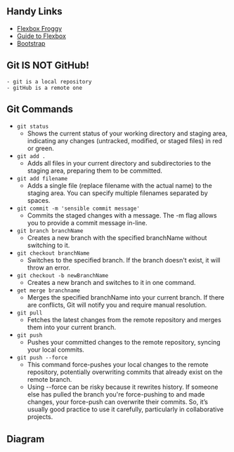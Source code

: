 ## Handy Links

- [Flexbox Froggy](https://flexboxfroggy.com/)
- [Guide to Flexbox](https://css-tricks.com/snippets/css/a-guide-to-flexbox/)
- [Bootstrap](https://getbootstrap.com/)


## Git IS NOT GitHub!

    - git is a local repository
    - gitHub is a remote one
    
## Git Commands

- `git status`
    - Shows the current status of your working directory and staging area, indicating any changes (untracked, modified, or staged files) in red or green.
- `git add .`
    - Adds all files in your current directory and subdirectories to the staging area, preparing them to be committed.
- `git add filename`
    - Adds a single file (replace filename with the actual name) to the staging area. You can specify multiple filenames separated by spaces.
- `git commit -m 'sensible commit message'` 
    - Commits the staged changes with a message. The -m flag allows you to provide a commit message in-line.
- `git branch branchName`
    - Creates a new branch with the specified branchName without switching to it.
- `git checkout branchName`
    - Switches to the specified branch. If the branch doesn't exist, it will throw an error.
- `git checkout -b newBranchName`
    - Creates a new branch and switches to it in one command.
- `get merge branchname`
    - Merges the specified branchName into your current branch. If there are conflicts, Git will notify you and require manual resolution.
- `git pull`
    - Fetches the latest changes from the remote repository and merges them into your current branch.
- `git push`
    - Pushes your committed changes to the remote repository, syncing your local commits.
- `git push --force`
    - This command force-pushes your local changes to the remote repository, potentially overwriting commits that already exist on the remote branch.  
    - Using --force can be risky because it rewrites history. If someone else has pulled the branch you're force-pushing to and made changes, your force-push can overwrite their commits. So, it’s usually good practice to use it carefully, particularly in collaborative projects.

## Diagram

